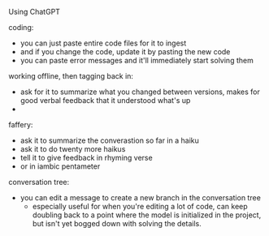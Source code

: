 Using ChatGPT



coding: 
- you can just paste entire code files for it to ingest
- and if you change the code, update it by pasting the new code
- you can paste error messages and it'll immediately start solving them

working offline, then tagging back in:
- ask for it to summarize what you changed between versions, makes for good verbal feedback that it understood what's up
- 


faffery:
- ask it to summarize the converastion so far in a haiku
- ask it to do twenty more haikus
- tell it to give feedback in rhyming verse
- or in iambic pentameter

conversation tree:
- you can edit a message to create a new branch in the conversation tree
  - especially useful for when you're editing a lot of code, can keep doubling back to a point where the model is initialized in the project, but isn't yet bogged down with solving the details. 